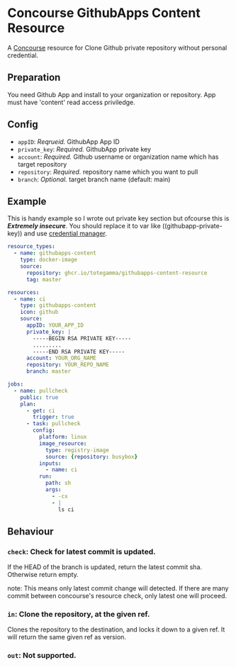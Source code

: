 # Concourse GithubApps Content Resource

A [Concourse](https://concourse-ci.org/) resource for Clone Github private repository without personal credential.

## Preparation
You need Github App and install to your organization or repository.
App must have 'content' read access priviledge.

## Config
- `appID`: *Reqrueid.* GithubApp App ID
- `private_key`: *Required.* GithubApp private key
- `account`: *Required.* Github username or organization name which has target repository
- `repository`: *Required.* repository name which you want to pull
- `branch`: *Optional.* target branch name (default: main)

## Example

This is handy example so I wrote out private key section but ofcourse this is ***Extremely insecure***. You should replace it to var like ((githubapp-private-key)) and use [credential manager](https://concourse-ci.org/creds.html).

```yaml
resource_types:
  - name: githubapps-content
    type: docker-image
    source:
      repository: ghcr.io/totegamma/githubapps-content-resource
      tag: master

resources:
  - name: ci
    type: githubapps-content
    icon: github
    source:
      appID: YOUR_APP_ID
      private_key: |
        -----BEGIN RSA PRIVATE KEY-----
        .........
        -----END RSA PRIVATE KEY-----
      account: YOUR_ORG_NAME
      repository: YOUR_REPO_NAME
      branch: master

jobs:
  - name: pullcheck
    public: true
    plan:
      - get: ci
        trigger: true
      - task: pullcheck
        config:
          platform: linux
          image_resource:
            type: registry-image
            source: {repository: busybox}
          inputs:
            - name: ci
          run:
            path: sh
            args:
              - -cx
              - |
                ls ci
```

## Behaviour

### `check`: Check for latest commit is updated.
If the HEAD of the branch is updated, return the latest commit sha.
Otherwise return empty.

note: This means only latest commit change will detected. If there are many commit between concourse's resource check, only latest one will proceed.

### `in`: Clone the repository, at the given ref.
Clones the repository to the destination, and locks it down to a given ref. It will return the same given ref as version.

### `out`: Not supported.


